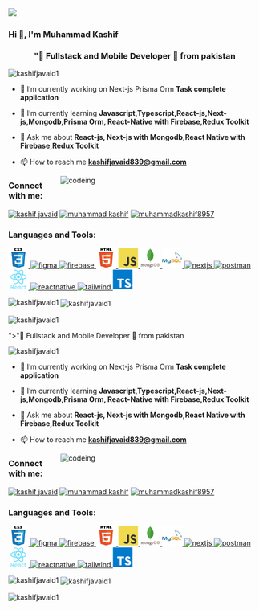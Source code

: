 <img src="https://readme-typing-svg.herokuapp.com/?font=Righteous&size=35&center=true&vCenter=true&width=500&height=70&duration=4000&lines=Hi+There!+👋;+I'm+=Muhammad+Kashif!;" />
<h3 align="center <h1 align="center">Hi 👋, I'm Muhammad Kashif</h1>
<h3 align="center">"🚀 Fullstack and Mobile Developer 📱 from pakistan</h3>

<p align="left animation: typing 3s steps(10) infinite, cursor .4s step-end infinite alternate;"> <img src="https://komarev.com/ghpvc/?username=kashifjavaid1&label=Profile%20views&color=0e75b6&style=flat" alt="kashifjavaid1" /> </p>

- 🔭 I’m currently working on Next-js Prisma Orm **Task complete application**

- 🌱 I’m currently learning **Javascript,Typescript,React-js,Next-js,Mongodb,Prisma Orm, React-Native with Firebase,Redux Toolkit**

- 💬 Ask me about **React-js, Next-js with Mongodb,React Native with Firebase,Redux Toolkit**

- 📫 How to reach me **kashifjavaid839@gmail.com**

<img align="right" src="https://res.cloudinary.com/practicaldev/image/fetch/s--7uXrM6C1--/c_limit%2Cf_auto%2Cfl_progressive%2Cq_66%2Cw_800/https://dev-to-uploads.s3.amazonaws.com/uploads/articles/1jsj8dy2kxbmgio1tegl.gif" alt="codeing" width="400">   

<h3 align="left">Connect with me:</h3>
<p align="left">
<a href="https://linkedin.com/in/kashif javaid" target="blank"><img align="center" src="https://raw.githubusercontent.com/rahuldkjain/github-profile-readme-generator/master/src/images/icons/Social/linked-in-alt.svg" alt="kashif javaid" height="30" width="40" /></a>
<a href="https://fb.com/muhammad kashif" target="blank"><img align="center" src="https://raw.githubusercontent.com/rahuldkjain/github-profile-readme-generator/master/src/images/icons/Social/facebook.svg" alt="muhammad kashif" height="30" width="40" /></a>
<a href="https://instagram.com/muhammadkashif8957" target="blank"><img align="center" src="https://raw.githubusercontent.com/rahuldkjain/github-profile-readme-generator/master/src/images/icons/Social/instagram.svg" alt="muhammadkashif8957" height="30" width="40" /></a>
</p>

<h3 align="left">Languages and Tools:</h3>
<p align="left"> <a href="https://www.w3schools.com/css/" target="_blank" rel="noreferrer"> <img src="https://raw.githubusercontent.com/devicons/devicon/master/icons/css3/css3-original-wordmark.svg" alt="css3" width="40" height="40"/> </a> <a href="https://www.figma.com/" target="_blank" rel="noreferrer"> <img src="https://www.vectorlogo.zone/logos/figma/figma-icon.svg" alt="figma" width="40" height="40"/> </a> <a href="https://firebase.google.com/" target="_blank" rel="noreferrer"> <img src="https://www.vectorlogo.zone/logos/firebase/firebase-icon.svg" alt="firebase" width="40" height="40"/> </a> <a href="https://www.w3.org/html/" target="_blank" rel="noreferrer"> <img src="https://raw.githubusercontent.com/devicons/devicon/master/icons/html5/html5-original-wordmark.svg" alt="html5" width="40" height="40"/> </a> <a href="https://developer.mozilla.org/en-US/docs/Web/JavaScript" target="_blank" rel="noreferrer"> <img src="https://raw.githubusercontent.com/devicons/devicon/master/icons/javascript/javascript-original.svg" alt="javascript" width="40" height="40"/> </a> <a href="https://www.mongodb.com/" target="_blank" rel="noreferrer"> <img src="https://raw.githubusercontent.com/devicons/devicon/master/icons/mongodb/mongodb-original-wordmark.svg" alt="mongodb" width="40" height="40"/> </a> <a href="https://www.mysql.com/" target="_blank" rel="noreferrer"> <img src="https://raw.githubusercontent.com/devicons/devicon/master/icons/mysql/mysql-original-wordmark.svg" alt="mysql" width="40" height="40"/> </a> <a href="https://nextjs.org/" target="_blank" rel="noreferrer"> <img src="https://cdn.worldvectorlogo.com/logos/nextjs-2.svg" alt="nextjs" width="40" height="40"/> </a> <a href="https://postman.com" target="_blank" rel="noreferrer"> <img src="https://www.vectorlogo.zone/logos/getpostman/getpostman-icon.svg" alt="postman" width="40" height="40"/> </a> <a href="https://reactjs.org/" target="_blank" rel="noreferrer"> <img src="https://raw.githubusercontent.com/devicons/devicon/master/icons/react/react-original-wordmark.svg" alt="react" width="40" height="40"/> </a> <a href="https://reactnative.dev/" target="_blank" rel="noreferrer"> <img src="https://reactnative.dev/img/header_logo.svg" alt="reactnative" width="40" height="40"/> </a> <a href="https://tailwindcss.com/" target="_blank" rel="noreferrer"> <img src="https://www.vectorlogo.zone/logos/tailwindcss/tailwindcss-icon.svg" alt="tailwind" width="40" height="40"/> </a> <a href="https://www.typescriptlang.org/" target="_blank" rel="noreferrer"> <img src="https://raw.githubusercontent.com/devicons/devicon/master/icons/typescript/typescript-original.svg" alt="typescript" width="40" height="40"/> </a> </p>

<p><img align="left" src="https://github-readme-stats.vercel.app/api/top-langs?username=kashifjavaid1&show_icons=true&locale=en&layout=compact" alt="kashifjavaid1" /></p>

<p>&nbsp;<img align="center" src="https://github-readme-stats.vercel.app/api?username=kashifjavaid1&show_icons=true&locale=en" alt="kashifjavaid1" /></p>

<p><img align="center" src="https://github-readme-streak-stats.herokuapp.com/?user=kashifjavaid1&" alt="kashifjavaid1" /></p>
">"🚀 Fullstack and Mobile Developer 📱 from pakistan</h3>

<p align="left"> <img src="https://komarev.com/ghpvc/?username=kashifjavaid1&label=Profile%20views&color=0e75b6&style=flat" alt="kashifjavaid1" /> </p>

- 🔭 I’m currently working on Next-js Prisma Orm **Task complete application**

- 🌱 I’m currently learning **Javascript,Typescript,React-js,Next-js,Mongodb,Prisma Orm, React-Native with Firebase,Redux Toolkit**

- 💬 Ask me about **React-js, Next-js with Mongodb,React Native with Firebase,Redux Toolkit**

- 📫 How to reach me **kashifjavaid839@gmail.com**

<img align="right" src="https://res.cloudinary.com/practicaldev/image/fetch/s--7uXrM6C1--/c_limit%2Cf_auto%2Cfl_progressive%2Cq_66%2Cw_800/https://dev-to-uploads.s3.amazonaws.com/uploads/articles/1jsj8dy2kxbmgio1tegl.gif" alt="codeing" width="400">   

<h3 align="left">Connect with me:</h3>
<p align="left">
<a href="https://linkedin.com/in/kashif javaid" target="blank"><img align="center" src="https://raw.githubusercontent.com/rahuldkjain/github-profile-readme-generator/master/src/images/icons/Social/linked-in-alt.svg" alt="kashif javaid" height="30" width="40" /></a>
<a href="https://fb.com/muhammad kashif" target="blank"><img align="center" src="https://raw.githubusercontent.com/rahuldkjain/github-profile-readme-generator/master/src/images/icons/Social/facebook.svg" alt="muhammad kashif" height="30" width="40" /></a>
<a href="https://instagram.com/muhammadkashif8957" target="blank"><img align="center" src="https://raw.githubusercontent.com/rahuldkjain/github-profile-readme-generator/master/src/images/icons/Social/instagram.svg" alt="muhammadkashif8957" height="30" width="40" /></a>
</p>

<h3 align="left">Languages and Tools:</h3>
<p align="left"> <a href="https://www.w3schools.com/css/" target="_blank" rel="noreferrer"> <img src="https://raw.githubusercontent.com/devicons/devicon/master/icons/css3/css3-original-wordmark.svg" alt="css3" width="40" height="40"/> </a> <a href="https://www.figma.com/" target="_blank" rel="noreferrer"> <img src="https://www.vectorlogo.zone/logos/figma/figma-icon.svg" alt="figma" width="40" height="40"/> </a> <a href="https://firebase.google.com/" target="_blank" rel="noreferrer"> <img src="https://www.vectorlogo.zone/logos/firebase/firebase-icon.svg" alt="firebase" width="40" height="40"/> </a> <a href="https://www.w3.org/html/" target="_blank" rel="noreferrer"> <img src="https://raw.githubusercontent.com/devicons/devicon/master/icons/html5/html5-original-wordmark.svg" alt="html5" width="40" height="40"/> </a> <a href="https://developer.mozilla.org/en-US/docs/Web/JavaScript" target="_blank" rel="noreferrer"> <img src="https://raw.githubusercontent.com/devicons/devicon/master/icons/javascript/javascript-original.svg" alt="javascript" width="40" height="40"/> </a> <a href="https://www.mongodb.com/" target="_blank" rel="noreferrer"> <img src="https://raw.githubusercontent.com/devicons/devicon/master/icons/mongodb/mongodb-original-wordmark.svg" alt="mongodb" width="40" height="40"/> </a> <a href="https://www.mysql.com/" target="_blank" rel="noreferrer"> <img src="https://raw.githubusercontent.com/devicons/devicon/master/icons/mysql/mysql-original-wordmark.svg" alt="mysql" width="40" height="40"/> </a> <a href="https://nextjs.org/" target="_blank" rel="noreferrer"> <img src="https://cdn.worldvectorlogo.com/logos/nextjs-2.svg" alt="nextjs" width="40" height="40"/> </a> <a href="https://postman.com" target="_blank" rel="noreferrer"> <img src="https://www.vectorlogo.zone/logos/getpostman/getpostman-icon.svg" alt="postman" width="40" height="40"/> </a> <a href="https://reactjs.org/" target="_blank" rel="noreferrer"> <img src="https://raw.githubusercontent.com/devicons/devicon/master/icons/react/react-original-wordmark.svg" alt="react" width="40" height="40"/> </a> <a href="https://reactnative.dev/" target="_blank" rel="noreferrer"> <img src="https://reactnative.dev/img/header_logo.svg" alt="reactnative" width="40" height="40"/> </a> <a href="https://tailwindcss.com/" target="_blank" rel="noreferrer"> <img src="https://www.vectorlogo.zone/logos/tailwindcss/tailwindcss-icon.svg" alt="tailwind" width="40" height="40"/> </a> <a href="https://www.typescriptlang.org/" target="_blank" rel="noreferrer"> <img src="https://raw.githubusercontent.com/devicons/devicon/master/icons/typescript/typescript-original.svg" alt="typescript" width="40" height="40"/> </a> </p>

<p><img align="left" src="https://github-readme-stats.vercel.app/api/top-langs?username=kashifjavaid1&show_icons=true&locale=en&layout=compact" alt="kashifjavaid1" /></p>

<p>&nbsp;<img align="center" src="https://github-readme-stats.vercel.app/api?username=kashifjavaid1&show_icons=true&locale=en" alt="kashifjavaid1" /></p>

<p><img align="center" src="https://github-readme-streak-stats.herokuapp.com/?user=kashifjavaid1&" alt="kashifjavaid1" /></p>

